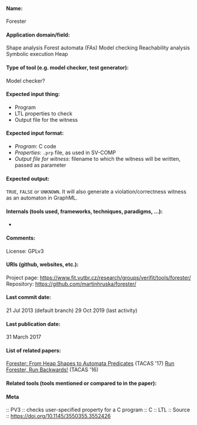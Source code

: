 #### Name:
Forester

#### Application domain/field:
Shape analysis
Forest automata (FAs)
Model checking
Reachability analysis
Symbolic execution
Heap

#### Type of tool (e.g. model checker, test generator):
Model checker?

#### Expected input thing:
- Program
- LTL properties to check
- Output file for the witness

#### Expected input format:
- *Program*: C code
- *Properties*: `.prp` file, as used in SV-COMP
- *Output file for witness*: filename to which the witness will be written, passed as parameter

#### Expected output:
`TRUE`, `FALSE` or `UNKNOWN`.
It will also generate a violation/correctness witness as an automaton in GraphML.

#### Internals (tools used, frameworks, techniques, paradigms, ...):
-

#### Comments:
License: GPLv3

#### URIs (github, websites, etc.):
Project page: https://www.fit.vutbr.cz/research/groups/verifit/tools/forester/
Repository: https://github.com/martinhruska/forester/

#### Last commit date:
21 Jul 2013 (default branch)
29 Oct 2019 (last activity)

#### Last publication date:
31 March 2017

#### List of related papers:
[Forester: From Heap Shapes to Automata Predicates](https://doi.org/10.1007/978-3-662-54580-5_24) (TACAS '17)
[Run Forester, Run Backwards!](https://doi.org/10.1007/978-3-662-49674-9_61) (TACAS '16)

#### Related tools (tools mentioned or compared to in the paper):

#### Meta
:: PV3 :: checks user-specified property for a C program
:: C
:: LTL
:: Source :: https://doi.org/10.1145/3550355.3552426
